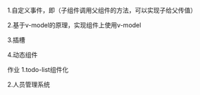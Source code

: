 1.自定义事件，即（子组件调用父组件的方法，可以实现子给父传值）

2.基于v-model的原理，实现组件上使用v-model

3.插槽

4.动态组件

作业
1.todo-list组件化

2.人员管理系统